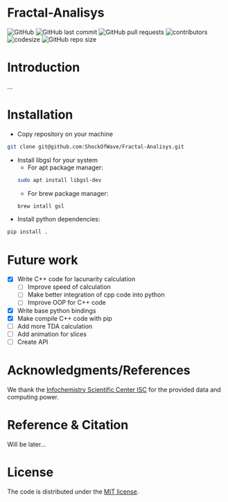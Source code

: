 # Fractal-Analisys

![GitHub](https://img.shields.io/github/license/ShockOfWave/Fractal-Analisys)
![GitHub last commit](https://img.shields.io/github/last-commit/ShockOfWave/Fractal-Analisys)
![GitHub pull requests](https://img.shields.io/github/issues-pr/ShockOfWave/Fractal-Analisys)
![contributors](https://img.shields.io/github/contributors/ShockOfWave/Fractal-Analisys) 
![codesize](https://img.shields.io/github/languages/code-size/ShockOfWave/Fractal-Analisys)
![GitHub repo size](https://img.shields.io/github/repo-size/ShockOfWave/Fractal-Analisys)

# Introduction

...

# Installation

* Copy repository on your machine
```bash
git clone git@github.com:ShockOfWave/Fractal-Analisys.git
```
* Install libgsl for your system
    * For apt package manager:
    ```bash
    sudo apt install libgsl-dev
    ```
    * For brew package manager:
    ```bash 
    brew intall gsl
    ```
* Install python dependencies:
```bash
pip install .
```

# Future work
- [x] Write C++ code for lacunarity calculation
  - [ ] Improve speed of calculation
  - [ ] Make better integration of cpp code into python
  - [ ] Improve OOP for C++ code
- [x] Write base python bindings
- [x] Make compile C++ code with pip
- [ ] Add more TDA calculation
- [ ] Add animation for slices
- [ ] Create API

# Acknowledgments/References
We thank the [Infochemistry Scientific Center ISC](infochemistry.ru) for the provided data and computing power.

# Reference & Citation

Will be later...

# License
The code is distributed under the [MIT license](https://opensource.org/license/mit/).